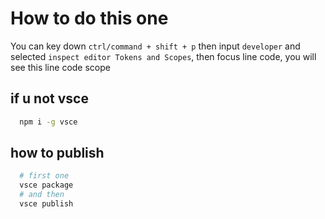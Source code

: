 # How to do this one

You can key down `ctrl/command + shift + p` then input `developer` and selected `inspect editor Tokens and Scopes`, then focus line code, you will see this line code scope

## if u not vsce

```bash
  npm i -g vsce
```

## how to publish

```bash
  # first one
  vsce package
  # and then
  vsce publish
```
